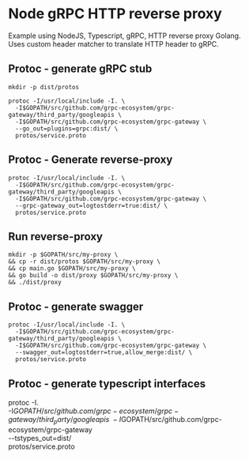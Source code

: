 # Node gRPC HTTP reverse proxy

Example using NodeJS, Typescript, gRPC, HTTP reverse proxy Golang.
Uses custom header matcher to translate HTTP header to gRPC.

## Protoc - generate gRPC stub

```
mkdir -p dist/protos
```

```
protoc -I/usr/local/include -I. \
  -I$GOPATH/src/github.com/grpc-ecosystem/grpc-gateway/third_party/googleapis \
  -I$GOPATH/src/github.com/grpc-ecosystem/grpc-gateway \
  --go_out=plugins=grpc:dist/ \
  protos/service.proto
```

## Protoc - Generate reverse-proxy

```
protoc -I/usr/local/include -I. \
  -I$GOPATH/src/github.com/grpc-ecosystem/grpc-gateway/third_party/googleapis \
  -I$GOPATH/src/github.com/grpc-ecosystem/grpc-gateway \
  --grpc-gateway_out=logtostderr=true:dist/ \
  protos/service.proto
```

## Run reverse-proxy

```
mkdir -p $GOPATH/src/my-proxy \
&& cp -r dist/protos $GOPATH/src/my-proxy \
&& cp main.go $GOPATH/src/my-proxy \
&& go build -o dist/proxy $GOPATH/src/my-proxy \
&& ./dist/proxy
```

## Protoc - generate swagger

```
protoc -I/usr/local/include -I. \
  -I$GOPATH/src/github.com/grpc-ecosystem/grpc-gateway/third_party/googleapis \
  -I$GOPATH/src/github.com/grpc-ecosystem/grpc-gateway \
  --swagger_out=logtostderr=true,allow_merge:dist/ \
  protos/service.proto
```

## Protoc - generate typescript interfaces
protoc -I. \
  -I$GOPATH/src/github.com/grpc-ecosystem/grpc-gateway/third_party/googleapis \
  -I$GOPATH/src/github.com/grpc-ecosystem/grpc-gateway \
  --tstypes_out=dist/ \
  protos/service.proto
